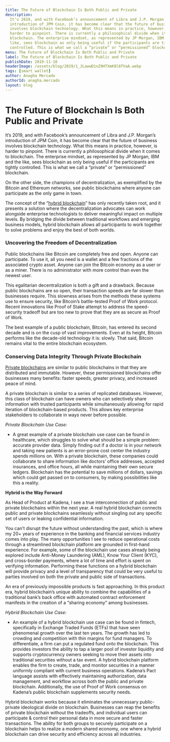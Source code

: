 ```yaml
---
title: The Future of Blockchain Is Both Public and Private
description:
  It’s 2019, and with Facebook’s announcement of Libra and J.P. Morgan’s
  introduction of JPM Coin, it has become clear that the future of business
  involves blockchain technology. What this means in practice, however, is
  harder to pinpoint. There is currently a philosophical divide when it comes to
  blockchain. The enterprise mindset, as represented by JP Morgan, IBM and the
  like, sees blockchain as only being useful if the participants are tightly
  controlled. This is what we call a “private” or “permissioned” blockchain.
menu: The Future of Blockchain Is Both Public and Private
label: The Future of Blockchain Is Both Public and Private
publishDate: 2019-11-18
headerImage: /assets/blog/2019/1_JLawwD1nZ9HTXmK8l6TVaA.webp
tags: [smart wallet]
author: Anagha Mercado
authorId: anagha.mercado
layout: blog
---
```


# The Future of Blockchain Is Both Public and Private

It’s 2019, and with Facebook’s announcement of Libra and J.P. Morgan’s
introduction of JPM Coin, it has become clear that the future of business
involves blockchain technology. What this means in practice, however, is harder
to pinpoint. There is currently a philosophical divide when it comes to
blockchain. The enterprise mindset, as represented by JP Morgan, IBM and the
like, sees blockchain as only being useful if the participants are tightly
controlled. This is what we call a “private” or “permissioned” blockchain.

On the other side, the champions of decentralization, as exemplified by the
Bitcoin and Ethereum networks, see public blockchains where anyone can
participate as the only game in town.

The concept of the
“[hybrid blockchain](https://medium.com/kadena-io/hybrid-blockchain-101-714827d0e77b)”
has only recently taken root, and it presents a solution where the
decentralization advocates can work alongside enterprise technologists to
deliver meaningful impact on multiple levels. By bridging the divide between
traditional workflows and emerging business models, hybrid blockchain allows all
participants to work together to solve problems and enjoy the best of both
worlds.

### Uncovering the Freedom of Decentralization

Public blockchains like Bitcoin are completely free and open. Anyone can
participate. To use it, all you need is a wallet and a few fractions of the
associated crypto asset. Anyone can join the Bitcoin economy as a user or as a
miner. There is no administrator with more control than even the newest user.

This egalitarian decentralization is both a gift and a drawback. Because public
blockchains are so open, their transaction speeds are far slower than businesses
require. This slowness arises from the methods these systems use to ensure
security, like Bitcoin’s battle-tested Proof of Work protocol. Recent
innovations like Proof of Stake attempt to address the speed-security tradeoff
but are too new to prove that they are as secure as Proof of Work.

The best example of a public blockchain, Bitcoin, has entered its second decade
and is on the cusp of vast improvements. Even at its height, Bitcoin performs
like the decade-old technology it is: slowly. That said, Bitcoin remains vital
to the entire blockchain ecosystem.

### **Conserving Data Integrity Through Private Blockchain**

[Private blockchains](https://medium.com/kadena-io/scalablebft-kadenas-private-blockchain-101-c99895c0fd50)
are similar to public blockchains in that they are distributed and immutable.
However, these permissioned blockchains offer businesses many benefits: faster
speeds, greater privacy, and increased peace of mind.

A private blockchain is similar to a series of replicated databases. However,
this class of blockchain can have owners who can selectively share information
with trusted participants while simultaneously allowing for rapid iteration of
blockchain-based products. This allows key enterprise stakeholders to
collaborate in ways never before possible.

_Private Blockchain Use Case:_

- A great example of a private blockchain use case can be found in healthcare,
  which struggles to solve what should be a simple problem: accurate provider
  data. Simply finding out if a doctor is in your network and taking new
  patients is an error-prone cost center the industry spends millions on. With a
  private blockchain, these companies could collaborate to share information
  like doctors’ office addresses, accepted insurances, and office hours, all
  while maintaining their own secure ledgers. Blockchain has the potential to
  save millions of dollars, savings which could get passed on to consumers, by
  making possibilities like this a reality.

**Hybrid is the Way Forward**

As Head of Product at Kadena, I see a true interconnection of public and private
blockchains within the next year. A real hybrid blockchain connects public and
private blockchains seamlessly without singling out any specific set of users or
leaking confidential information.

You can’t disrupt the future without understanding the past, which is where my
20+ years of experience in the banking and financial services industry comes
into play. The many opportunities I see to reduce operational costs through a
streamlined blockchain platform are grounded in first-hand experience. For
example, some of the blockchain use cases already being explored include
Anti-Money Laundering (AML), Know Your Client (KYC), and cross-border payments,
where a lot of time and effort is spent on verifying information. Performing
these functions on a hybrid blockchain will provide privacy and a level of
transparency that could be very useful to parties involved on both the private
and public side of transactions.

An era of previously impossible products is fast approaching. In this product
era, hybrid blockchain’s unique ability to combine the capabilities of a
traditional bank’s back office with automated contract enforcement manifests in
the creation of a “sharing economy” among businesses.

_Hybrid Blockchain Use Case:_

- An example of a hybrid blockchain use case can be found in fintech,
  specifically in Exchange Traded Funds (ETFs) that have seen phenomenal growth
  over the last ten years. The growth has led to crowding and competition with
  thin margins for fund managers. To differentiate, a firm can put a regulated
  fund onto the blockchain. This provides investors the ability to tap a larger
  pool of investor liquidity and supports cryptocurrency owners seeking to move
  their assets into traditional securities without a tax event. A hybrid
  blockchain platform enables the firm to create, trade, and monitor securities
  in a manner uniformly compliant with current business operations. Kadena’s
  Pact language assists with effectively maintaining authorization, data
  management, and workflow across both the public and private blockchain.
  Additionally, the use of Proof of Work consensus on Kadena’s public blockchain
  supplements security needs.

Hybrid blockchain works because it eliminates the unnecessary public-private
ideological divide on blockchain. Businesses can reap the benefits of private
blockchain without the tradeoffs, and individual users can participate & control
their personal data in more secure and faster transactions. The ability for both
groups to securely participate on a blockchain helps to realize a modern shared
economy, one where a hybrid blockchain can drive security and efficiency across
all industries.
